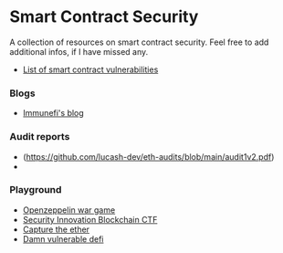 # Smart Contract Security 

A collection of resources on smart contract security. Feel free to add additional infos, if I have missed any.

- [List of smart contract vulnerabilities](https://github.com/runtimeverification/verified-smart-contracts/wiki/List-of-Security-Vulnerabilities)
### Blogs
- [Immunefi's blog](https://immunefi.medium.com/)
### Audit reports 
- (https://github.com/lucash-dev/eth-audits/blob/main/audit1v2.pdf)
- 
### Playground
- [Openzeppelin war game](https://ethernaut.openzeppelin.com/)
- [Security Innovation Blockchain CTF](https://blockchain-ctf.securityinnovation.com/#/)
- [Capture the ether](https://capturetheether.com/)
- [Damn vulnerable defi](https://www.damnvulnerabledefi.xyz/)

